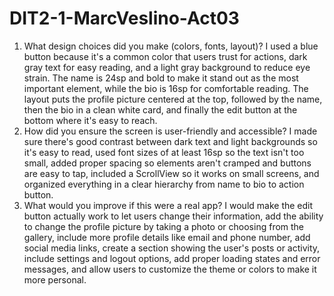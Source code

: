 # DIT2-1-MarcVeslino-Act03

1. What design choices did you make (colors, fonts, layout)?
   I used a blue button because it's a common color that users trust for actions, dark gray text for easy reading, and a light gray background to reduce eye strain. The name is 24sp and bold to make it stand out as the most important element, while the bio is 16sp for comfortable reading. The layout puts the profile picture centered at the top, followed by the name, then the bio in a clean white card, and finally the edit button at the bottom where it's easy to reach.
2. How did you ensure the screen is user-friendly and accessible?
   I made sure there's good contrast between dark text and light backgrounds so it's easy to read, used font sizes of at least 16sp so the text isn't too small, added proper spacing so elements aren't cramped and buttons are easy to tap, included a ScrollView so it works on small screens, and organized everything in a clear hierarchy from name to bio to action button.
3. What would you improve if this were a real app?
   I would make the edit button actually work to let users change their information, add the ability to change the profile picture by taking a photo or choosing from the gallery, include more profile details like email and phone number, add social media links, create a section showing the user's posts or activity, include settings and logout options, add proper loading states and error messages, and allow users to customize the theme or colors to make it more personal.
